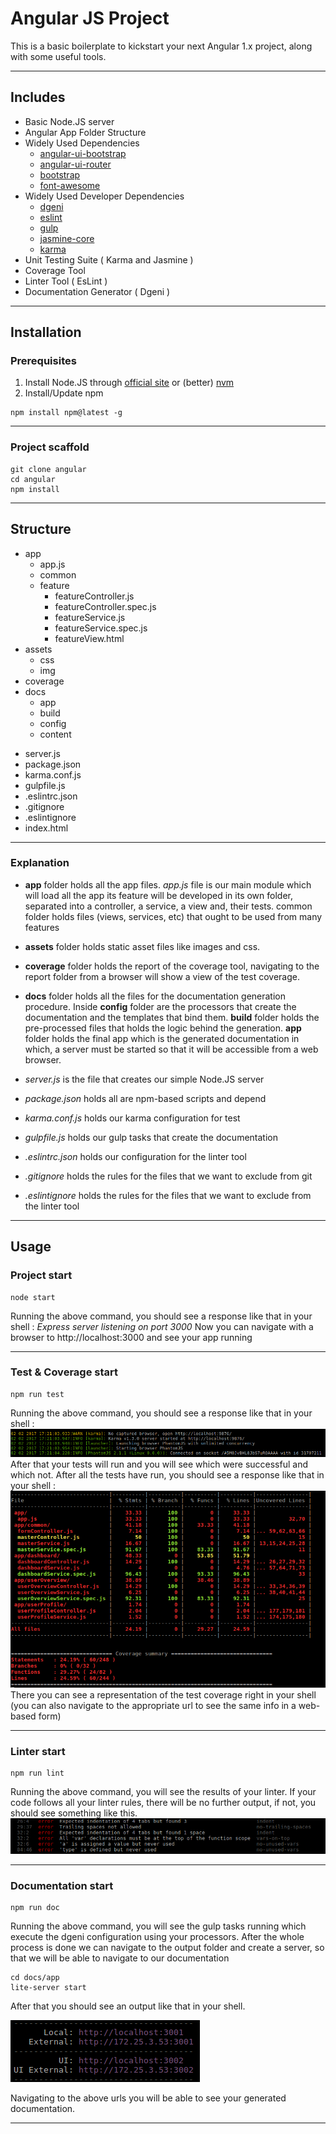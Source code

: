 # Angular JS Project

This is a basic boilerplate to kickstart your next Angular 1.x project, along with some useful tools. 

---

## Includes

+ Basic Node.JS server
+ Angular App Folder Structure
+ Widely Used Dependencies
	- [angular-ui-bootstrap](https://angular-ui.github.io/bootstrap/)
	- [angular-ui-router](https://ui-router.github.io/)
	- [bootstrap](http://getbootstrap.com/)
	- [font-awesome](http://fontawesome.io/)
+ Widely Used Developer Dependencies
	- [dgeni](https://github.com/angular/dgeni)
	- [eslint](http://eslint.org/)
	- [gulp](http://gulpjs.com/)
	- [jasmine-core](https://jasmine.github.io/)
	- [karma](https://karma-runner.github.io)
+ Unit Testing Suite ( Karma and Jasmine )
+ Coverage Tool
+ Linter Tool ( EsLint )
+ Documentation Generator ( Dgeni )

---

## Installation

### Prerequisites
1. Install Node.JS through [official site](https://nodejs.org/en/download/)  or (better) [nvm](https://github.com/creationix/nvm)
2. Install/Update npm
```
npm install npm@latest -g
```

---

### Project scaffold
```
git clone angular 
cd angular 
npm install
```

---

## Structure

+ app
	- app.js
	+ common
	+ feature
		- featureController.js
		- featureController.spec.js
		- featureService.js
		- featureService.spec.js
		- featureView.html
+ assets
	+ css
	+ img
+ coverage
+ docs
	+ app
	+ build
	+ config
	+ content
- server.js
- package.json
- karma.conf.js
- gulpfile.js
- .eslintrc.json
- .gitignore
- .eslintignore
- index.html

---

### Explanation
- **app** folder holds all the app files.
    _app.js_ file is our main module which will load all the app
    its feature will be developed in its own folder, separated into a controller, a service, a view and, their tests.
    common folder holds files (views, services, etc) that ought to be used from many features
 
- **assets** folder holds static asset files like images and css.
 
- **coverage** folder holds the report of the coverage tool, navigating to the report folder from a browser will show a view of the test coverage.
- **docs** folder holds all the files for the documentation generation procedure. Inside **config** folder are the processors that create the documentation and the templates that bind them. **build** folder holds the pre-processed files that holds the logic behind the generation. **app** folder holds the final app which is the generated documentation in which, a server must be started so that it will be accessible from a web browser.
- _server.js_ is the file that creates our simple Node.JS server
- _package.json_ holds all are npm-based scripts and depend
- _karma.conf.js_ holds our karma configuration for test 
- _gulpfile.js_ holds our gulp tasks that create the documentation
- _.eslintrc.json_ holds our configuration for the linter tool
- _.gitignore_ holds the rules for the files that we want to exclude from git
- _.eslintignore_ holds the rules for the files that we want to exclude from the linter tool

---

## Usage

### Project start
```
node start
```
Running the above command, you should see a response like that in your shell :
_Express server listening on port 3000_
Now you can navigate with a browser to http://localhost:3000 and see your app running

---

### Test & Coverage start
```
npm run test
```
Running the above command, you should see a response like that in your shell :
![test](test.png)
After that your tests will run and you will see which were successful and which not. After all the tests have run, you should see a response like that in your shell :
![coverage](coverage.png)
There you can see a representation of the test coverage right in your shell (you can also navigate to the appropriate url to see the same info in a web-based form)

---

### Linter start
```
npm run lint
```
Running the above command, you will see the results of your linter. If your code follows all your linter rules, there will be no further output, if not, you should see something like this.
![linter](linter.png)

---

### Documentation start
```
npm run doc
```
Running the above command, you will see the gulp  tasks running which execute the dgeni configuration using your processors. After the whole process is done we can navigate to the output folder and create a server, so that we will be able to navigate to our documentation
```
cd docs/app
lite-server start
```
After that you should see an output like that in your shell.

![documentation](documentation.png)

Navigating to the above urls you will be able to see your generated documentation.

---